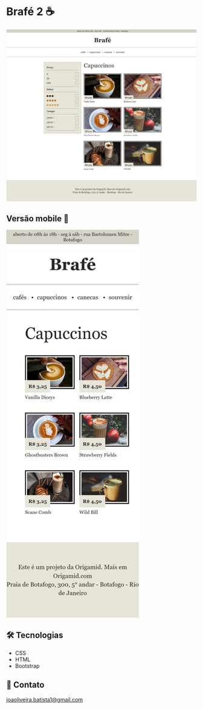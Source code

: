 # Brafé 2 ☕

![brafe2](./.github/brafe2.png)

## Versão mobile 📱
![brafe2Mobile](./.github/brafe2-mobile.png)

## 🛠️ Tecnologias

- CSS
- HTML
- Bootstrap

## 💙 Contato

joaoliveira.batista1@gmail.com
